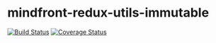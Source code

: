 # mindfront-redux-utils-immutable

[![Build Status](https://travis-ci.org/jcoreio/redux-utils-immutable.svg?branch=master)](https://travis-ci.org/jcoreio/redux-utils-immutable)
[![Coverage Status](https://coveralls.io/repos/github/jcoreio/redux-utils-immutable/badge.svg?branch=master)](https://coveralls.io/github/jcoreio/redux-utils-immutable?branch=master)


